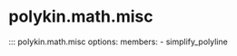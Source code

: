 # polykin.math.misc

::: polykin.math.misc
    options:
        members:
            - simplify_polyline
